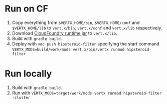 # Run on CF

1. Copy everything from `$VERTX_HOME/bin`, `$VERTX_HOME/conf` and `$VERTX_HOME/lib` to `vert.x/bin`, `vert.x/conf` and `vert.x/lib` respectively.
2. Download [CloudFoundry runtime jar](https://repo.springsource.org/simple/libs-milestone-s3-cache/org/cloudfoundry/cloudfoundry-runtime/0.8.2/cloudfoundry-runtime-0.8.2.jar) to `vert.x/lib`.
3. Build with `gradle build`.
4. Deploy with `vmc push hipsteroid-filter` specifying the start command `VERTX_MODS=build/work/mods vert.x/bin/vertx runmod hipsteroid-filter`

# Run locally

1. Build with `gradle build`.
2. Run with `VERTX_MODS=target/work/mods vertx runmod hipsteroid-filter -cluster`